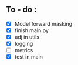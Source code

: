 ## To - do :
 - [x] Model forward masking
 - [x] finish main.py
 - [x] adj in utils
 - [x] logging 
 - [ ] metrics
 - [x] test in main